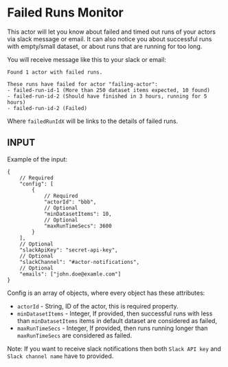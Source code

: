 # Failed Runs Monitor

This actor will let you know about failed and timed out runs of your actors via slack message or email. It can also notice you about successful runs with empty/small dataset, or about runs that are running for too long.

You will receive message like this to your slack or email:
```
Found 1 actor with failed runs.

These runs have failed for actor "failing-actor":
- failed-run-id-1 (More than 250 dataset items expected, 10 found)
- failed-run-id-2 (Should have finished in 3 hours, running for 5 hours)
- failed-run-id-2 (Failed)
```

Where `failedRunIdX` will be links to the details of failed runs.

## INPUT

Example of the input:

```
{
    // Required
    "config": [
        {
            // Required
            "actorId": "bbb",
            // Optional
            "minDatasetItems": 10,
            // Optional
            "maxRunTimeSecs": 3600
        }
    ],
    // Optional
    "slackApiKey": "secret-api-key",
    // Optional
    "slackChannel": "#actor-notifications",
    // Optional
    "emails": ["john.doe@examle.com"]
}
```

Config is an array of objects, where every object has these attributes:
- `actorId` - String, ID of the actor, this is required property.
- `minDatasetItems` - Integer, If provided, then successful runs with less than `minDatasetItems` items in default dataset are considered as failed,
- `maxRunTimeSecs` - Integer, If provided, then runs running longer than `maxRunTimeSecs` are considered as failed.

Note: If you want to receive slack notifications then both `Slack API key` and `Slack channel name` have to provided.

